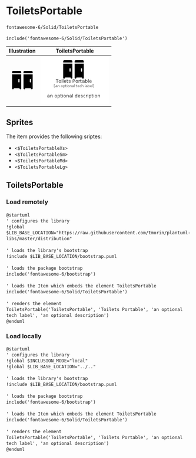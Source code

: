 # ToiletsPortable


```text
fontawesome-6/Solid/ToiletsPortable
```

```text
include('fontawesome-6/Solid/ToiletsPortable')
```



| Illustration | ToiletsPortable |
| :---: | :---: |
| ![illustration for Illustration](../../fontawesome-6/Solid/ToiletsPortable.png) | ![illustration for ToiletsPortable](../../fontawesome-6/Solid/ToiletsPortable.Local.png) |



## Sprites
The item provides the following sriptes:

- `<$ToiletsPortableXs>`
- `<$ToiletsPortableSm>`
- `<$ToiletsPortableMd>`
- `<$ToiletsPortableLg>`





## ToiletsPortable

### Load remotely
```plantuml
@startuml
' configures the library
!global $LIB_BASE_LOCATION="https://raw.githubusercontent.com/tmorin/plantuml-libs/master/distribution"

' loads the library's bootstrap
!include $LIB_BASE_LOCATION/bootstrap.puml

' loads the package bootstrap
include('fontawesome-6/bootstrap')

' loads the Item which embeds the element ToiletsPortable
include('fontawesome-6/Solid/ToiletsPortable')

' renders the element
ToiletsPortable('ToiletsPortable', 'Toilets Portable', 'an optional tech label', 'an optional description')
@enduml
```

### Load locally
```plantuml
@startuml
' configures the library
!global $INCLUSION_MODE="local"
!global $LIB_BASE_LOCATION="../.."

' loads the library's bootstrap
!include $LIB_BASE_LOCATION/bootstrap.puml

' loads the package bootstrap
include('fontawesome-6/bootstrap')

' loads the Item which embeds the element ToiletsPortable
include('fontawesome-6/Solid/ToiletsPortable')

' renders the element
ToiletsPortable('ToiletsPortable', 'Toilets Portable', 'an optional tech label', 'an optional description')
@enduml
```

